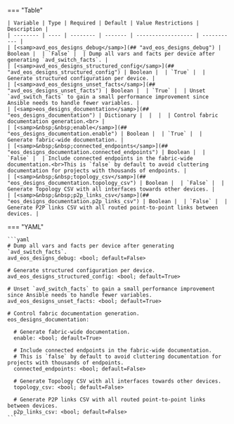 <!--
  ~ Copyright (c) 2024 Arista Networks, Inc.
  ~ Use of this source code is governed by the Apache License 2.0
  ~ that can be found in the LICENSE file.
  -->
=== "Table"

    | Variable | Type | Required | Default | Value Restrictions | Description |
    | -------- | ---- | -------- | ------- | ------------------ | ----------- |
    | [<samp>avd_eos_designs_debug</samp>](## "avd_eos_designs_debug") | Boolean |  | `False` |  | Dump all vars and facts per device after generating `avd_switch_facts`. |
    | [<samp>avd_eos_designs_structured_config</samp>](## "avd_eos_designs_structured_config") | Boolean |  | `True` |  | Generate structured configuration per device. |
    | [<samp>avd_eos_designs_unset_facts</samp>](## "avd_eos_designs_unset_facts") | Boolean |  | `True` |  | Unset `avd_switch_facts` to gain a small performance improvement since Ansible needs to handle fewer variables. |
    | [<samp>eos_designs_documentation</samp>](## "eos_designs_documentation") | Dictionary |  |  |  | Control fabric documentation generation.<br> |
    | [<samp>&nbsp;&nbsp;enable</samp>](## "eos_designs_documentation.enable") | Boolean |  | `True` |  | Generate fabric-wide documentation. |
    | [<samp>&nbsp;&nbsp;connected_endpoints</samp>](## "eos_designs_documentation.connected_endpoints") | Boolean |  | `False` |  | Include connected endpoints in the fabric-wide documentation.<br>This is `false` by default to avoid cluttering documentation for projects with thousands of endpoints. |
    | [<samp>&nbsp;&nbsp;topology_csv</samp>](## "eos_designs_documentation.topology_csv") | Boolean |  | `False` |  | Generate Topology CSV with all interfaces towards other devices. |
    | [<samp>&nbsp;&nbsp;p2p_links_csv</samp>](## "eos_designs_documentation.p2p_links_csv") | Boolean |  | `False` |  | Generate P2P links CSV with all routed point-to-point links between devices. |

=== "YAML"

    ```yaml
    # Dump all vars and facts per device after generating `avd_switch_facts`.
    avd_eos_designs_debug: <bool; default=False>

    # Generate structured configuration per device.
    avd_eos_designs_structured_config: <bool; default=True>

    # Unset `avd_switch_facts` to gain a small performance improvement since Ansible needs to handle fewer variables.
    avd_eos_designs_unset_facts: <bool; default=True>

    # Control fabric documentation generation.
    eos_designs_documentation:

      # Generate fabric-wide documentation.
      enable: <bool; default=True>

      # Include connected endpoints in the fabric-wide documentation.
      # This is `false` by default to avoid cluttering documentation for projects with thousands of endpoints.
      connected_endpoints: <bool; default=False>

      # Generate Topology CSV with all interfaces towards other devices.
      topology_csv: <bool; default=False>

      # Generate P2P links CSV with all routed point-to-point links between devices.
      p2p_links_csv: <bool; default=False>
    ```
